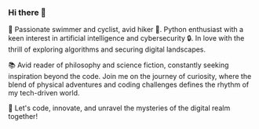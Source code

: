 ### Hi there 👋

<!--
**antabra25/antabra25** is a ✨ _special_ ✨ repository because its `README.md` (this file) appears on your GitHub profile.

Here are some ideas to get you started:

- 🔭 I’m currently working on ...
- 🌱 I’m currently learning ...
- 👯 I’m looking to collaborate on ...
- 🤔 I’m looking for help with ...
- 💬 Ask me about ...
- 📫 How to reach me: ...
- 😄 Pronouns: ...
- ⚡ Fun fact: ...
-->

🌊 Passionate swimmer and cyclist, avid hiker 🚴. Python enthusiast with a keen interest in artificial intelligence and cybersecurity 🔒. In love with the thrill of exploring algorithms and securing digital landscapes.

📚 Avid reader of philosophy and science fiction, constantly seeking inspiration beyond the code. Join me on the journey of curiosity, where the blend of physical adventures and coding challenges defines the rhythm of my tech-driven world.

🐍 Let's code, innovate, and unravel the mysteries of the digital realm together!
